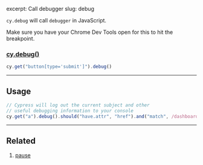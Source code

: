 excerpt: Call debugger
slug: debug

`cy.debug` will call `debugger` in JavaScript.

Make sure you have your Chrome Dev Tools open for this to hit the breakpoint.

### [cy.debug()](#usage)

```javascript
cy.get("button[type='submit']").debug()
```
***

## Usage

```javascript
// Cypress will log out the current subject and other
// useful debugging information to your console
cy.get("a").debug().should("have.attr", "href").and("match", /dashboard/)
```

***

## Related
1. [pause](/v1.0/docs/pause)